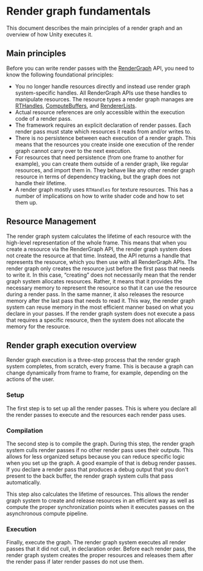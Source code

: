 # Render graph fundamentals

This document describes the main principles of a render graph and an overview of how Unity executes it.

## Main principles

Before you can write render passes with the [RenderGraph](https://docs.unity3d.com/Packages/com.unity.render-pipelines.core@latest/index.html?subfolder=/api/UnityEngine.Experimental.Rendering.RenderGraphModule.RenderGraph.html) API, you need to know the following foundational principles:

- You no longer handle resources directly and instead use render graph system-specific handles. All RenderGraph APIs use these handles to manipulate resources. The resource types a render graph manages are [RTHandles](rthandle-system.md), [ComputeBuffers](https://docs.unity3d.com/ScriptReference/ComputeBuffer.html), and [RendererLists](../api/UnityEngine.Experimental.Rendering.RendererList.html).
- Actual resource references are only accessible within the execution code of a render pass.
- The framework requires an explicit declaration of render passes. Each render pass must state which resources it reads from and/or writes to.
- There is no persistence between each execution of a render graph. This means that the resources you create inside one execution of the render graph cannot carry over to the next execution.
- For resources that need persistence (from one frame to another for example), you can create them outside of a render graph, like regular resources, and import them in. They behave like any other render graph resource in terms of dependency tracking, but the graph does not handle their lifetime.
- A render graph mostly uses `RTHandles` for texture resources. This has a number of implications on how to write shader code and how to set them up.

## Resource Management

The render graph system calculates the lifetime of each resource with the high-level representation of the whole frame. This means that when you create a resource via the RenderGraph API, the render graph system does not create the resource at that time. Instead, the API returns a handle that represents the resource, which you then use with all RenderGraph APIs. The render graph only creates the resource just before the first pass that needs to write it. In this case, “creating” does not necessarily mean that the render graph system allocates resources. Rather, it means that it provides the necessary memory to represent the resource so that it can use the resource during a render pass. In the same manner, it also releases the resource memory after the last pass that needs to read it. This way, the render graph system can reuse memory in the most efficient manner based on what you declare in your passes. If the render graph system does not execute a pass that requires a specific resource, then the system does not allocate the memory for the resource.

## Render graph execution overview

Render graph execution is a three-step process that the render graph system completes, from scratch, every frame. This is because a graph can change dynamically from frame to frame, for example, depending on the actions of the user.

### Setup

The first step is to set up all the render passes. This is where you declare all the render passes to execute and the resources each render pass uses.

### Compilation

The second step is to compile the graph. During this step, the render graph system culls render passes if no other render pass uses their outputs. This allows for less organized setups because you can reduce specific logic when you set up the graph. A good example of that is debug render passes. If you declare a render pass that produces a debug output that you don't present to the back buffer, the render graph system culls that pass automatically.


This step also calculates the lifetime of resources. This allows the render graph system to create and release resources in an efficient way as well as compute the proper synchronization points when it executes passes on the asynchronous compute pipeline.

### Execution

Finally, execute the graph. The render graph system executes all render passes that it did not cull, in declaration order. Before each render pass, the render graph system creates the proper resources and releases them after the render pass if later render passes do not use them.